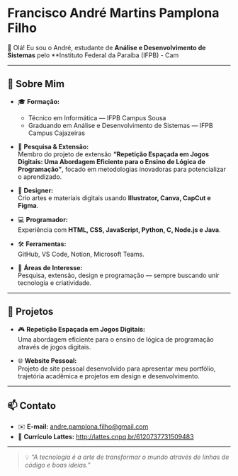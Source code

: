 # Francisco André Martins Pamplona Filho

👋 Olá! Eu sou o André, estudante de **Análise e Desenvolvimento de Sistemas** pelo **Instituto Federal da Paraíba (IFPB) - Cam

---

## 🚀 Sobre Mim

- 🎓 **Formação:**  
  - Técnico em Informática — IFPB Campus Sousa  
  - Graduando em Análise e Desenvolvimento de Sistemas — IFPB Campus Cajazeiras

- 🔬 **Pesquisa & Extensão:**  
  Membro do projeto de extensão **“Repetição Espaçada em Jogos Digitais: Uma Abordagem Eficiente para o Ensino de Lógica de Programação”**, focado em metodologias inovadoras para potencializar o aprendizado.

- 🎨 **Designer:**  
  Crio artes e materiais digitais usando **Illustrator, Canva, CapCut e Figma**.

- 💻 **Programador:**  
  Experiência com **HTML, CSS, JavaScript, Python, C, Node.js e Java**.

- 🛠️ **Ferramentas:**  
  GitHub, VS Code, Notion, Microsoft Teams.

- 🎯 **Áreas de Interesse:**  
  Pesquisa, extensão, design e programação — sempre buscando unir tecnologia e criatividade.

---

## 📂 Projetos

- 🎮 **Repetição Espaçada em Jogos Digitais:**  
  Uma abordagem eficiente para o ensino de lógica de programação através de jogos digitais.

- 🌐 **Website Pessoal:**  
  Projeto de site pessoal desenvolvido para apresentar meu portfólio, trajetória acadêmica e projetos em design e desenvolvimento.

---

## 📫 Contato

- ✉️ **E-mail:** andre.pamplona.filho@gmail.com
- 📄 **Currículo Lattes:** http://lattes.cnpq.br/6120737731509483

---

> 💡 *“A tecnologia é a arte de transformar o mundo através de linhas de código e boas ideias.”*

